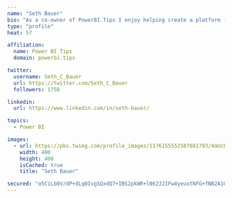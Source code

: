 ```yaml
---
name: "Seth Bauer"
bio: "As a co-owner of PowerBI.Tips I enjoy helping create a platform for new and advanced users alike to learn and expand their skills and get the most out of Power BI."
type: "profile"
heat: 57

affiliation:
  name: Power BI Tips
  domain: powerbi.tips

twitter:
  username: Seth_C_Bauer
  url: https://twitter.com/Seth_C_Bauer
  followers: 1758

linkedin:
  url: https://www.linkedin.com/in/seth-bauer/

topics:
  - Power BI

images:
  - url: https://pbs.twimg.com/profile_images/1176155552587681793/4aUcPKoe_400x400.jpg
    width: 400
    height: 400
    isCached: true
    title: "Seth Bauer"

secured: "o5CiLb0V/dP+dLq0IvgSQxdQ7+IBS2pkWR+l06ZJ2IFw4yeuxtNFG+fNB2A1GPYeNafYqc/0YCAUgwp6sYK0fRJySyfDTLpEXcLQscV22G5IZDsCHU8wrSL5/FcMtPN23WPgTkEbH3N3+KEI2cG2xG2xC83WSoJwyQaWV+wHxLzCOgQprk5cHo3hVHMlYlUZ1VBfGvxfSou8EOVg8uuo1gefB2RJ5Nx6MU6R/4knmv0N7fuyE9p0EKEz1BkjhVimDEEUHfZgj1GdBO7qYvtr5El+HLoqMA4yd5x9Z7GyNdIj3fg9Ezu05X5jhAU1HfP83C7Nvx7CZlaav6BCnOKM/BhcOQygwdInGzzISwxKAVRq+uelF4XMilEBOHkN85nXDzDCXmPPcGo/OzRtbkIOaBuWY1u7oqKXsIYZg7SaM6w=;0h93X1O3jz8UKme1mB1BFA=="
---
```


